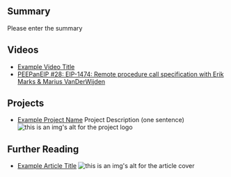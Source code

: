 ## Summary

Please enter the summary

## Videos

- [Example Video Title](https://www.youtube.com/watch?v=TDGq4aeevgY)
- [PEEPanEIP #28: EIP-1474: Remote procedure call specification with Erik Marks & Marius VanDerWijden](https://www.youtube.com/watch?v=fxhXsg9g4nc&list=PL4cwHXAawZxqu0PKKyMzG_3BJV_xZTi1F&index=85)

## Projects

- [Example Project Name](https://xxxx.xxx/xxxxx) Project Description (one sentence) ![this is an img's alt for the project logo](https://xxxx.xxx/project-logo.xxx)

## Further Reading

- [Example Article Title](https://xxxx.xxx/xxxxx) ![this is an img's alt for the article cover](https://xxxx.xxx/article-cover.xxx)
